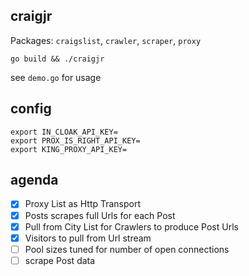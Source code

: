 ## craigjr

Packages: `craigslist`, `crawler`, `scraper`, `proxy`

```
go build && ./craigjr
```

see `demo.go` for usage

## config

```
export IN_CLOAK_API_KEY=
export PROX_IS_RIGHT_API_KEY=
export KING_PROXY_API_KEY=
```

## agenda

- [x] Proxy List as Http Transport
- [x] Posts scrapes full Urls for each Post
- [x] Pull from City List for Crawlers to produce Post Urls
- [x] Visitors to pull from Url stream
- [ ] Pool sizes tuned for number of open connections
- [ ] scrape Post data
